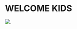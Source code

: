 # WELCOME KIDS
![](https://media1.tenor.com/m/V_cgqwUj3T8AAAAC/tomoko-kuroki-watashi-ga-motenai-no-wa-dou-kangaetemo-omaera-ga-warui.gif).
